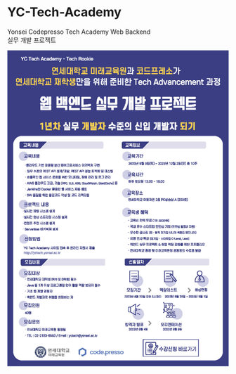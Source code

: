 # YC-Tech-Academy
Yonsei Codepresso Tech Academy Web Backend 
<br>실무 개발 프로젝트

[![YC_Tech_Academy](img\yc_tech_academy.jpg)](https://cs.yonsei.ac.kr:59290/bbs/board.php?bo_table=sub5_1&wr_id=319&page=3)
